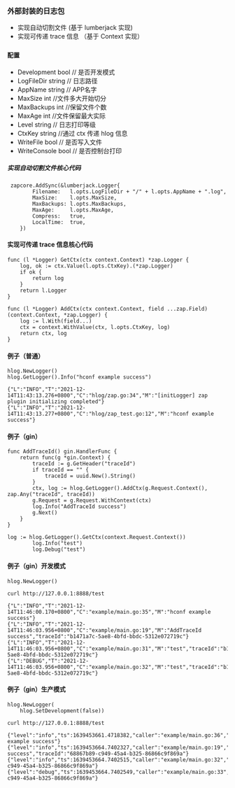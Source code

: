 ### 外部封装的日志包
- 实现自动切割文件 (基于 lumberjack 实现)
- 实现可传递 trace 信息 （基于 Context 实现）

###   

#### 配置

- Development bool // 是否开发模式
- LogFileDir string // 日志路径
- AppName string // APP名字
- MaxSize int //文件多大开始切分
- MaxBackups int //保留文件个数
- MaxAge int //文件保留最大实际
- Level string // 日志打印等级
- CtxKey string //通过 ctx 传递 hlog 信息
- WriteFile bool // 是否写入文件
- WriteConsole bool // 是否控制台打印

##### 实现自动切割文件核心代码

```base
 zapcore.AddSync(&lumberjack.Logger{
		Filename:   l.opts.LogFileDir + "/" + l.opts.AppName + ".log",
		MaxSize:    l.opts.MaxSize,
		MaxBackups: l.opts.MaxBackups,
		MaxAge:     l.opts.MaxAge,
		Compress:   true,
		LocalTime:  true,
	})
```

#### 实现可传递 trace 信息核心代码

```base
func (l *Logger) GetCtx(ctx context.Context) *zap.Logger {
	log, ok := ctx.Value(l.opts.CtxKey).(*zap.Logger)
	if ok {
		return log
	}
	return l.Logger
}

func (l *Logger) AddCtx(ctx context.Context, field ...zap.Field) (context.Context, *zap.Logger) {
	log := l.With(field...)
	ctx = context.WithValue(ctx, l.opts.CtxKey, log)
	return ctx, log
}
```

#### 例子（普通）

```base
hlog.NewLogger()
hlog.GetLogger().Info("hconf example success")

{"L":"INFO","T":"2021-12-14T11:43:13.276+0800","C":"hlog/zap.go:34","M":"[initLogger] zap plugin initializing completed"}
{"L":"INFO","T":"2021-12-14T11:43:13.277+0800","C":"hlog/zap_test.go:12","M":"hconf example success"}
```

#### 例子（gin）

```base
func AddTraceId() gin.HandlerFunc {
	return func(g *gin.Context) {
		traceId := g.GetHeader("traceId")
		if traceId == "" {
			traceId = uuid.New().String()
		}
		ctx, log := hlog.GetLogger().AddCtx(g.Request.Context(), zap.Any("traceId", traceId))
		g.Request = g.Request.WithContext(ctx)
		log.Info("AddTraceId success")
		g.Next()
	}
}

log := hlog.GetLogger().GetCtx(context.Request.Context())
		log.Info("test")
		log.Debug("test")	
```

#### 例子（gin）开发模式

```base	
hlog.NewLogger()	

curl http://127.0.0.1:8888/test

{"L":"INFO","T":"2021-12-14T11:46:00.170+0800","C":"example/main.go:35","M":"hconf example success"}
{"L":"INFO","T":"2021-12-14T11:46:03.956+0800","C":"example/main.go:19","M":"AddTraceId success","traceId":"b1471a7c-5ae8-4bfd-bbdc-5312e072719c"}
{"L":"INFO","T":"2021-12-14T11:46:03.956+0800","C":"example/main.go:31","M":"test","traceId":"b1471a7c-5ae8-4bfd-bbdc-5312e072719c"}
{"L":"DEBUG","T":"2021-12-14T11:46:03.956+0800","C":"example/main.go:32","M":"test","traceId":"b1471a7c-5ae8-4bfd-bbdc-5312e072719c"}
```

#### 例子（gin）生产模式

```base
hlog.NewLogger(
	hlog.SetDevelopment(false))

curl http://127.0.0.1:8888/test
	
{"level":"info","ts":1639453661.4718382,"caller":"example/main.go:36","msg":"hconf example success"}
{"level":"info","ts":1639453664.7402327,"caller":"example/main.go:19","msg":"AddTraceId success","traceId":"68867b89-c949-45a4-b325-86866c9f869a"}
{"level":"info","ts":1639453664.7402515,"caller":"example/main.go:32","msg":"test","traceId":"68867b89-c949-45a4-b325-86866c9f869a"}
{"level":"debug","ts":1639453664.7402549,"caller":"example/main.go:33","msg":"test","traceId":"68867b89-c949-45a4-b325-86866c9f869a"}
		
```
